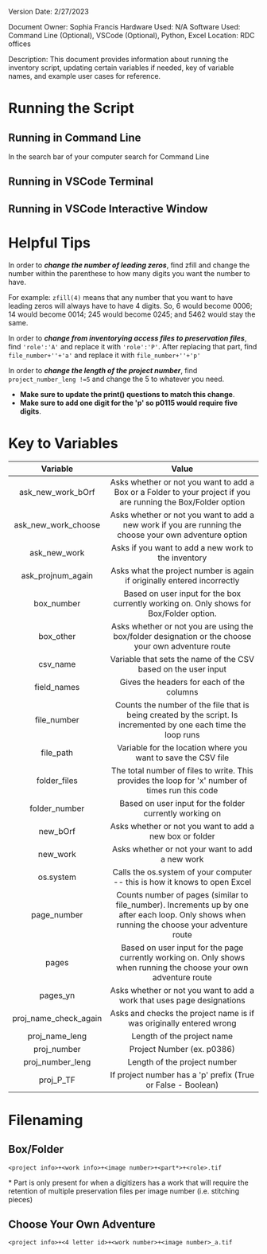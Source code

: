 Version Date: 2/27/2023

Document Owner: Sophia Francis
Hardware Used: N/A
Software Used: Command Line (Optional), VSCode (Optional), Python, Excel
Location: RDC offices

Description:
This document provides information about running the inventory script, updating certain variables if needed, key of variable names, and example user cases for reference.


# Running the Script
## Running in Command Line
In the search bar of your computer search for Command Line

## Running in VSCode Terminal
## Running in VSCode Interactive Window


# Helpful Tips
In order to **_change the number of leading zeros_**, find zfill and change the number within the parenthese to how many digits you want the number to have. 

For example:
```zfill(4)``` means that any number that you want to have leading zeros will always have to have 4 digits. So, 6 would become 0006; 14 would become 0014; 245 would become 0245; and 5462 would stay the same.


In order to **_change from inventorying access files to preservation files_**, find ```'role':'A'``` and replace it with ```'role':'P'```. After replacing that part, find ```file_number+''+'a'``` and replace it with ```file_number+''+'p'```

In order to **_change the length of the project number_**, find ```project_number_leng !=5``` and change the 5 to whatever you need. 
* **Make sure to update the print() questions to match this change**. <br>
* **Make sure to add one digit for the 'p' so p0115 would require five digits**.
# Key to Variables


|Variable|Value|
|:--:|:--:|
|ask_new_work_bOrf|Asks whether or not you want to add a Box or a Folder to your project if you are running the Box/Folder option|
|ask_new_work_choose|Asks whether or not you want to add a new work if you are running the choose your own adventure option| 
|ask_new_work|Asks if you want to add a new work to the inventory|
|ask_projnum_again|Asks what the project number is again if originally entered incorrectly|
|box_number|Based on user input for the box currently working on. Only shows for Box/Folder option.
|box_other|Asks whether or not you are using the box/folder designation or the choose your own adventure route|
|csv_name|Variable that sets the name of the CSV based on the user input|
|field_names|Gives the headers for each of the columns|
|file_number|Counts the number of the file that is being created by the script. Is incremented by one each time the loop runs|
|file_path|Variable for the location where you want to save the CSV file|
|folder_files|The total number of files to write. This provides the loop for 'x' number of times run this code|
|folder_number|Based on user input for the folder currently working on|
|new_bOrf|Asks whether or not you want to add a new box or folder|
|new_work|Asks whether or not your want to add a new work|
|os.system|Calls the os.system of your computer -- this is how it knows to open Excel|
|page_number|Counts number of pages (similar to file_number). Increments up by one after each loop. Only shows when running the choose your adventure route|
|pages|Based on user input for the page currently working on. Only shows when running the choose your own adventure route|
|pages_yn|Asks whether or not you want to add a work that uses page designations|
|proj_name_check_again|Asks and checks the project name is if was originally entered wrong|
|proj_name_leng|Length of the project name|
|proj_number|Project Number (ex. p0386)|
|proj_number_leng|Length of the project number|
|proj_P_TF|If project number has a 'p' prefix (True or False - Boolean)



# Filenaming
## Box/Folder
```
<project info>+<work info>+<image number>+<part*>+<role>.tif
```
\* Part is only present for when a digitizers has a work that will require the retention of multiple preservation files per image number (i.e. stitching pieces)

## Choose Your Own Adventure
```
<project info>+<4 letter id>+<work number>+<image number>_a.tif
```

